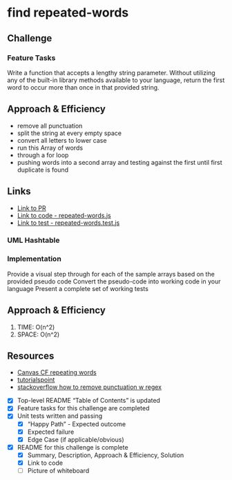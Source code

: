# find repeated-words

## Challenge

### Feature Tasks

Write a function that accepts a lengthy string parameter.
Without utilizing any of the built-in library methods available to your language, return the first word to occur more than once in that provided string.

## Approach & Efficiency

- remove all punctuation
- split the string at every empty space
- convert all letters to lower case
- run this Array of words
- through a for loop
- pushing words into a second array and testing against the first until first duplicate is found

## Links

- [Link to PR](https://github.com/fizzo999/data-structures-and-algorithms/pull/39)
- [Link to code - repeated-words.js](./repeated-words.js)
- [Link to test - repeated-words.test.js](./__tests__/repeated-words.test.js)

### UML Hashtable

<!-- ![uml hashtable](./Hashtable.jpg) -->

### Implementation

Provide a visual step through for each of the sample arrays based on the provided pseudo code
Convert the pseudo-code into working code in your language
Present a complete set of working tests

## Approach & Efficiency

1. TIME: O(n^2)
1. SPACE: O(n^2)

## Resources

- [Canvas CF repeating words](https://canvas.instructure.com/courses/2677295/assignments/21185274)
- [tutorialspoint](https://www.tutorialspoint.com/finding-duplicate-words-in-a-string-javascript)
- [stackoverflow how to remove punctuation w regex](https://stackoverflow.com/questions/4328500/how-can-i-strip-all-punctuation-from-a-string-in-javascript-using-regex)

* [x] Top-level README “Table of Contents” is updated
* [x] Feature tasks for this challenge are completed
* [x] Unit tests written and passing
  - [x] “Happy Path” - Expected outcome
  - [x] Expected failure
  - [x] Edge Case (if applicable/obvious)
* [x] README for this challenge is complete
  - [x] Summary, Description, Approach & Efficiency, Solution
  - [x] Link to code
  - [ ] Picture of whiteboard
